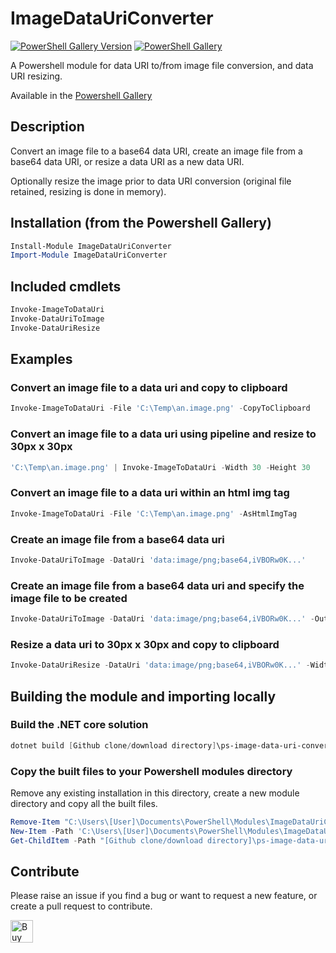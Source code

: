 # ImageDataUriConverter

[![PowerShell Gallery Version](https://img.shields.io/powershellgallery/v/ImageDataUriConverter?label=ImageDataUriConverter&logo=powershell&style=plastic)](https://www.powershellgallery.com/packages/ImageDataUriConverter)
[![PowerShell Gallery](https://img.shields.io/powershellgallery/dt/ImageDataUriConverter?style=plastic)](https://www.powershellgallery.com/packages/ImageDataUriConverter)

A Powershell module for data URI to/from image file conversion, and data URI resizing.

Available in the [Powershell Gallery](https://www.powershellgallery.com/packages/ImageDataUriConverter)

## Description
Convert an image file to a base64 data URI, create an image file from a base64 data URI, or resize a data URI as a new data URI.

Optionally resize the image prior to data URI conversion (original file retained, resizing is done in memory).

## Installation (from the Powershell Gallery)

```powershell
Install-Module ImageDataUriConverter
Import-Module ImageDataUriConverter
```

## Included cmdlets

```powershell
Invoke-ImageToDataUri
Invoke-DataUriToImage
Invoke-DataUriResize
```

## Examples

### Convert an image file to a data uri and copy to clipboard

```powershell
Invoke-ImageToDataUri -File 'C:\Temp\an.image.png' -CopyToClipboard
```

### Convert an image file to a data uri using pipeline and resize to 30px x 30px

```powershell
'C:\Temp\an.image.png' | Invoke-ImageToDataUri -Width 30 -Height 30
```

### Convert an image file to a data uri within an html img tag

```powershell
Invoke-ImageToDataUri -File 'C:\Temp\an.image.png' -AsHtmlImgTag
```

### Create an image file from a base64 data uri

```powershell
Invoke-DataUriToImage -DataUri 'data:image/png;base64,iVBORw0K...'
```

### Create an image file from a base64 data uri and specify the image file to be created

```powershell
Invoke-DataUriToImage -DataUri 'data:image/png;base64,iVBORw0K...' -OutFile 'C:\Temp\an.image.png'
```

### Resize a data uri to 30px x 30px and copy to clipboard

```powershell
Invoke-DataUriResize -DataUri 'data:image/png;base64,iVBORw0K...' -Width 30 -Height 30 -CopyToClipboard
```

## Building the module and importing locally

### Build the .NET core solution

```powershell
dotnet build [Github clone/download directory]\ps-image-data-uri-converter\src\PsImageDataUriConverter.csproj
```

### Copy the built files to your Powershell modules directory

Remove any existing installation in this directory, create a new module directory and copy all the built files.

```powershell
Remove-Item "C:\Users\[User]\Documents\PowerShell\Modules\ImageDataUriConverter" -Recurse -Force -ErrorAction SilentlyContinue
New-Item -Path 'C:\Users\[User]\Documents\PowerShell\Modules\ImageDataUriConverter' -ItemType Directory
Get-ChildItem -Path "[Github clone/download directory]\ps-image-data-uri-converter\src\PsImageDataUriConverterCmdlet\bin\Debug\net6.0\" | Copy-Item -Destination "C:\Users\[User]\Documents\PowerShell\Modules\ImageDataUriConverter" -Recurse
```

## Contribute

Please raise an issue if you find a bug or want to request a new feature, or create a pull request to contribute.

<a href='https://ko-fi.com/K3K22CEIT' target='_blank'><img height='36' style='border:0px;height:36px;' src='https://cdn.ko-fi.com/cdn/kofi4.png?v=2' border='0' alt='Buy Me a Coffee at ko-fi.com' /></a>
